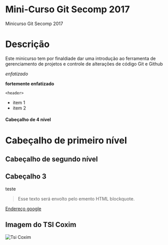 # Mini-Curso Git Secomp 2017
Minicurso Git Secomp 2017

# Descrição

Este minicurso tem por finaldiade dar uma introdução ao ferramenta
de gerenciamento de projetos e controle de alterações de código
Git e Github

*enfatizado*

**fortemente enfatizado**

`<header>`

* item 1
* item 2

#### Cabeçalho de 4 nível

Cabeçalho de primeiro nível
=========================

Cabeçalho de segundo nível
-------------------------

Cabeçalho 3 
------------------------
teste


> Esse texto será envolto pelo emento HTML blockquote.

[Endereço google](www.google.com "Site google")

Imagem do TSI Coxim
-----------------------
![Tsi Coxim](http://www.gss.eti.br/sitetsi/wp-content/uploads/2015/07/screenshot.png "TSI Coxim")
